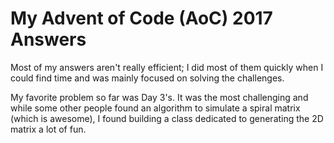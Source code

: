 # My Advent of Code (AoC) 2017 Answers

Most of my answers aren't really efficient; I did most of them quickly when I could find time and was mainly focused on solving the challenges.

My favorite problem so far was Day 3's. It was the most challenging and while some other people found an algorithm to simulate a spiral matrix (which is awesome), I found building a class dedicated to generating the 2D matrix a lot of fun.
